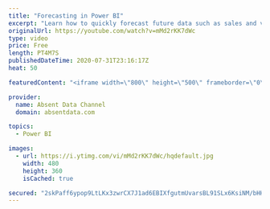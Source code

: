 ```yaml
---
title: "Forecasting in Power BI"
excerpt: "Learn how to quickly forecast future data such as sales and values with the analytics pane in Power BI."
originalUrl: https://youtube.com/watch?v=mMd2rKK7dWc
type: video
price: Free
length: PT4M7S
publishedDateTime: 2020-07-31T23:16:17Z
heat: 50

featuredContent: "<iframe width=\"800\" height=\"500\" frameborder=\"0\" src=\"https://www.youtube.com/embed/mMd2rKK7dWc\" allow=\"accelerometer; autoplay; encrypted-media; gyroscope; picture-in-picture\" allowfullscreen></iframe>"

provider:
  name: Absent Data Channel
  domain: absentdata.com

topics:
  - Power BI

images:
  - url: https://i.ytimg.com/vi/mMd2rKK7dWc/hqdefault.jpg
    width: 480
    height: 360
    isCached: true

secured: "2skPaff6ypop9LtLKx3zwrCX7J1ad6EBIXfgutmUvarsBL91SLx6KsiNM/bHHPQ7YKkxSVoVPSqknhfPWwsRpMyXgHvBjSxy6pyb0Vmi6briu1DTMkbn0rqCiEY5zUyoYqZ2UyAdDvOIbVNdVUNSrFKM9toK0LQyvM/TeoMBfZSe2MTYmHjayWeJnAiaZmEV75hRlEPDW6E9WthkWgfX6ox7scxqIw71ucoOzS+BtqC6atJ8XG8WaBUQPdgxqtSlhINedhZd018Vlt+78wqtGUEDmZqAgAAllKjr6FiFjG099b9Faz+U/W6Do8rcuqhcOMg02R2dPbYpvZ0jOc8mrxNu/54/ybNzuxwDxV4p/lRed/QmG+3Bn9rMOrgffYHMKhRDkB8pEPKBUHSxTB1lZ53ggamRcb0wVN51XRR0iCM=;9eQb1RD3Qmhlrl/KAegU2Q=="
---
```


